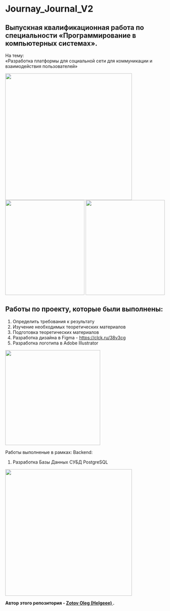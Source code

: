 # Journay_Journal_V2

## Выпускная квалификационная работа по специальности «Программирование в компьютерных системах». 

<p> На тему: <br>
 «Разработка платформы для социальной сети для коммуникации и взаимодействия пользователей»</p> 
<p>
  <img src="Readme/C1.jpg" width="400"> 
  <br>
  <img src="Readme/C2.jpg" width="250" height="300" >
  <img src="Readme/C3.jpg" width="250" height="300" >
</p>

## Работы по проекту, которые были выполнены:
 1. Определить требования к результату
2. Изучение необходимых теоретических материалов
3. Подготовка теоретических материалов
4. Разработка дизайна в Figma - https://clck.ru/38v3cg
5. Разработка логотипа в Adobe Illustrator 
<p>
    <img src="/Readme/JJ01.svg" width="300" >
</p>

<!--
6. Работа над проэктом в Visual Studio Code

Работы выполненые в рамках: Frontend 

6. Верстка страницы HOME
7. Верстка страницы Profile
8. Создание Sidebar 
9. Верстка модального окна:
   1. Модального окна регистрации 1 и 2 ,
   2. Модального окна "Создание заметки",
   3. Модального окна "Моя карта",
   4. Модального окна "Создание подборки"
10. Верстка страницы настроек
-->
Работы выполненые в рамках: Backend:

1. Разработка Базы Данных СУБД PostgreSQL 
<div>
     <img src="Readme/image.jpg" width="400" >
</div>  

<!-- 
2.  -->

<!--  Связывание логики верификации и регистрации с интерфейсом
  - переходы между страницами верификации, регистрации и страницы пользователя -->



<!-- 


Перенос данных в приветственное окно. Отображение и обновление данных  -->

**Автор этого репозитория - [ Zotov Oleg (Helgeee) ](https://github.com/Helgeee).**